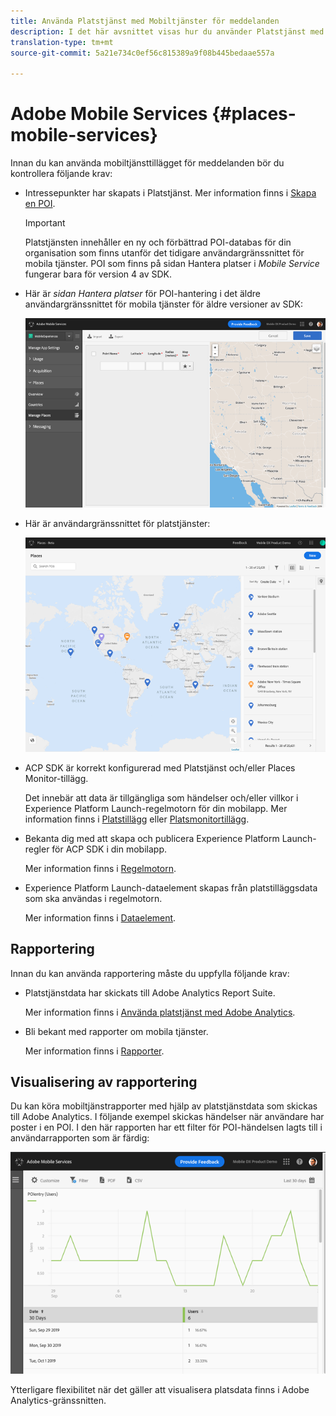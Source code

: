 ```yaml
---
title: Använda Platstjänst med Mobiltjänster för meddelanden
description: I det här avsnittet visas hur du använder Platstjänst med Mobiltjänster för meddelanden.
translation-type: tm+mt
source-git-commit: 5a21e734c0ef56c815389a9f08b445bedaae557a

---
```



# Adobe Mobile Services {#places-mobile-services}

Innan du kan använda mobiltjänsttillägget för meddelanden bör du kontrollera följande krav:

* Intressepunkter har skapats i Platstjänst. Mer information finns i [Skapa en POI](/help/poi-mgmt-ui/create-a-poi-ui.md).

   >[!IMPORTANT]
   >
   >Platstjänsten innehåller en ny och förbättrad POI-databas för din organisation som finns utanför det tidigare användargränssnittet för mobila tjänster. POI som finns på sidan Hantera platser i *Mobile Service* fungerar bara för version 4 av SDK.

* Här är *sidan Hantera platser* för POI-hantering i det äldre användargränssnittet för mobila tjänster för äldre versioner av SDK:

   ![Äldre gränssnitt](/help/assets/legacy-location-v4-ui.png)

* Här är användargränssnittet för platstjänster:

   ![Placerar tjänstens gränssnitt för POI-hantering](/help/assets/places-ui.png)

* ACP SDK är korrekt konfigurerad med Platstjänst och/eller Places Monitor-tillägg.

   Det innebär att data är tillgängliga som händelser och/eller villkor i Experience Platform Launch-regelmotorn för din mobilapp. Mer information finns i [Platstillägg](/help/places-ext-aep-sdks/places-extension/places-extension.md) eller [Platsmonitortillägg](/help/places-ext-aep-sdks/places-monitor-extension/using-places-monitor-extension.md).

* Bekanta dig med att skapa och publicera Experience Platform Launch-regler för ACP SDK i din mobilapp.

   Mer information finns i [Regelmotorn](https://aep-sdks.gitbook.io/docs/using-mobile-extensions/mobile-core/rules-engine).

* Experience Platform Launch-dataelement skapas från platstilläggsdata som ska användas i regelmotorn.

   Mer information finns i [Dataelement](https://aep-sdks.gitbook.io/docs/using-mobile-extensions/mobile-core/rules-engine#data-elements).

## Rapportering

Innan du kan använda rapportering måste du uppfylla följande krav:

* Platstjänstdata har skickats till Adobe Analytics Report Suite.

   Mer information finns i [Använda platstjänst med Adobe Analytics](/help/use-places-with-other-solutions/places-adobe-analytics/use-places-adobe-analytics.md).

* Bli bekant med rapporter om mobila tjänster.

   Mer information finns i [Rapporter](https://docs.adobe.com/content/help/en/mobile-services/using/reports-ug/usage.html).

## Visualisering av rapportering

Du kan köra mobiltjänstrapporter med hjälp av platstjänstdata som skickas till Adobe Analytics. I följande exempel skickas händelser när användare har poster i en POI. I den här rapporten har ett filter för POI-händelsen lagts till i användarrapporten som är färdig:

![Rapportvisualisering](/help/assets/report-visualize.png)

Ytterligare flexibilitet när det gäller att visualisera platsdata finns i Adobe Analytics-gränssnitten.

